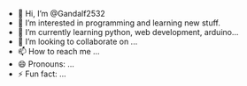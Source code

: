 - 👋 Hi, I’m @Gandalf2532
- 👀 I’m interested in programming and learning new stuff.
- 🌱 I’m currently learning python, web development, arduino... 
- 💞️ I’m looking to collaborate on ...
- 📫 How to reach me ...
- 😄 Pronouns: ...
- ⚡ Fun fact: ...

<!---
Gandalf2532/Gandalf2532 is a ✨ special ✨ repository because its `README.md` (this file) appears on your GitHub profile.
You can click the Preview link to take a look at your changes.
--->
